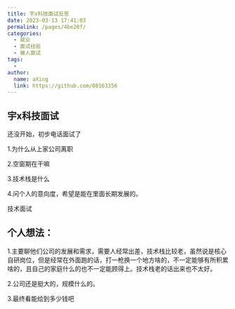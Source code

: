 ```yaml
---
title: 宇x科技面试反思
date: 2023-03-13 17:41:03
permalink: /pages/4be20f/
categories:
  - 就业
  - 面试经验
  - 被人面试
tags:
  - 
author: 
  name: aXing
  link: https://github.com/08163356
---
```

## 宇x科技面试

还没开始，初步电话面试了

1.为什么从上家公司离职

2.空窗期在干嘛

3.技术栈是什么

4.问个人的意向度，希望是能在里面长期发展的。

技术面试



## 个人想法：

1.主要聊他们公司的发展和需求，需要人经常出差，技术栈比较老，虽然说是核心自研岗位，但是经常在外面跑的话，打一枪换一个地方啥的，不一定能够有所积累啥的，且自己的家庭什么的也不一定能顾得上。技术栈老的话出来也不太好。

2.公司还是挺大的，规模什么的。

3.最终看能给到多少钱吧

